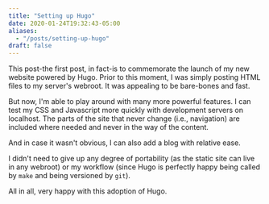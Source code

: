```yaml
---
title: "Setting up Hugo"
date: 2020-01-24T19:32:43-05:00
aliases:
  - "/posts/setting-up-hugo"
draft: false
---
```


This post-the first post, in fact-is to commemorate the launch of my new
website powered by Hugo. Prior to this moment, I was simply posting HTML files
to my server's webroot. It was appealing to be bare-bones and fast.

But now, I'm able to play around with many more powerful features. I can test
my CSS and Javascript more quickly with development servers on localhost. The
parts of the site that never change (i.e., navigation) are included where
needed and never in the way of the content.

And in case it wasn't obvious, I can also add a blog with relative ease.

I didn't need to give up any degree of portability (as the static site can live
in any webroot) or my workflow (since Hugo is perfectly happy being called by
`make` and being versioned by `git`).

All in all, very happy with this adoption of Hugo.

